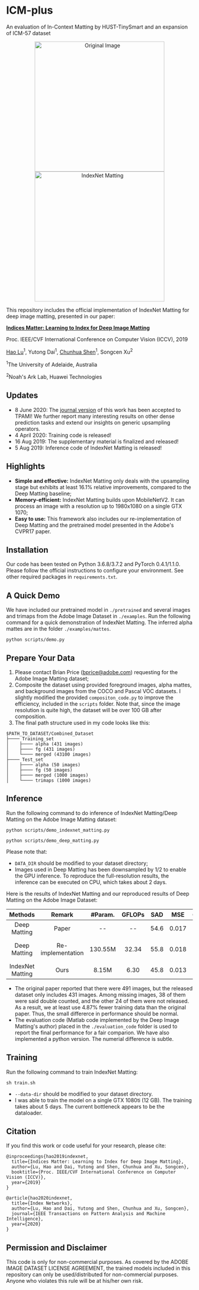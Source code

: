 # ICM-plus
An evaluation of In-Context Matting by HUST-TinySmart and an expansion of ICM-57 dataset

<p align="center">
  <img src="kid.png" width="350" title="Original Image"/>
  <img src="matte.png" width="350" title="IndexNet Matting"/>
</p>

This repository includes the official implementation of IndexNet Matting for deep image matting, presented in our paper:

**[Indices Matter: Learning to Index for Deep Image Matting](https://arxiv.org/abs/1908.00672)**

Proc. IEEE/CVF International Conference on Computer Vision (ICCV), 2019

[Hao Lu](https://sites.google.com/site/poppinace/)<sup>1</sup>, Yutong Dai<sup>1</sup>, [Chunhua Shen](http://cs.adelaide.edu.au/~chhshen/)<sup>1</sup>, Songcen Xu<sup>2</sup>

<sup>1</sup>The University of Adelaide, Australia

<sup>2</sup>Noah's Ark Lab, Huawei Technologies

## Updates
- 8 June 2020: The [journal version](https://arxiv.org/abs/1908.09895v2) of this work has been accepted to TPAMI! We further report many interesting results on other dense prediction tasks and extend our insights on generic upsampling operators.
- 4 April 2020: Training code is released!
- 16 Aug 2019: The supplementary material is finalized and released!
- 5 Aug 2019: Inference code of IndexNet Matting is released!


## Highlights
- **Simple and effective:** IndexNet Matting only deals with the upsampling stage but exhibits at least 16.1% relative improvements, compared to the Deep Matting baseline;
- **Memory-efficient:** IndexNet Matting builds upon MobileNetV2. It can process an image with a resolution up to 1980x1080 on a single GTX 1070;
- **Easy to use:** This framework also includes our re-implementation of Deep Matting and the pretrained model presented in the Adobe's CVPR17 paper.

## Installation
Our code has been tested on Python 3.6.8/3.7.2 and PyTorch 0.4.1/1.1.0. Please follow the official instructions to configure your environment. See other required packages in `requirements.txt`.

## A Quick Demo
We have included our pretrained model in `./pretrained` and several images and trimaps from the Adobe Image Dataset in `./examples`. Run the following command for a quick demonstration of IndexNet Matting. The inferred alpha mattes are in the folder `./examples/mattes`.

    python scripts/demo.py
    
## Prepare Your Data
1. Please contact Brian Price (bprice@adobe.com) requesting for the Adobe Image Matting dataset;
2. Composite the dataset using provided foreground images, alpha mattes, and background images from the COCO and Pascal VOC datasets. I slightly modified the provided `compositon_code.py` to improve the efficiency, included in the `scripts` folder. Note that, since the image resolution is quite high, the dataset will be over 100 GB after composition.
3. The final path structure used in my code looks like this:

````
$PATH_TO_DATASET/Combined_Dataset
├──── Training_set
│    ├──── alpha (431 images)
│    ├──── fg (431 images)
│    └──── merged (43100 images)
├──── Test_set
│    ├──── alpha (50 images)
│    ├──── fg (50 images)
│    ├──── merged (1000 images)
│    └──── trimaps (1000 images)
````

## Inference
Run the following command to do inference of IndexNet Matting/Deep Matting on the Adobe Image Matting dataset:

    python scripts/demo_indexnet_matting.py
    
    python scripts/demo_deep_matting.py
    
Please note that:
- `DATA_DIR` should be modified to your dataset directory;
- Images used in Deep Matting has been downsampled by 1/2 to enable the GPU inference. To reproduce the full-resolution results, the inference can be executed on CPU, which takes about 2 days.

Here is the results of IndexNet Matting and our reproduced results of Deep Matting on the Adobe Image Dataset:

| Methods | Remark | #Param. | GFLOPs | SAD | MSE | Grad | Conn | Model |
| :--: | :--: | :--: | :--: | :--: | :--: | :--: | :--: | :--: |
| Deep Matting | Paper | -- | -- | 54.6 | 0.017 | 36.7 | 55.3 | -- |
| Deep Matting | Re-implementation | 130.55M | 32.34 | 55.8 | 0.018 | 34.6 | 56.8 | [Google Drive (522MB)](https://drive.google.com/open?id=1Uws86AGkFqV2S7XkNuR8dz5SOttxh7AY) |
| IndexNet Matting | Ours | 8.15M | 6.30 | 45.8 | 0.013 | 25.9 | 43.7 | Included |

* The original paper reported that there were 491 images, but the released dataset only includes 431 images. Among missing images, 38 of them were said double counted, and the other 24 of them were not released. As a result, we at least use 4.87% fewer training data than the original paper. Thus, the small differerce in performance should be normal.
* The evaluation code (Matlab code implemented by the Deep Image Matting's author) placed in the ``./evaluation_code`` folder is used to report the final performance for a fair comparion. We have also implemented a python version. The numerial difference is subtle.

## Training
Run the following command to train IndexNet Matting:

    sh train.sh
    
- `--data-dir` should be modified to your dataset directory.
- I was able to train the model on a single GTX 1080ti (12 GB). The training takes about 5 days. The current bottleneck appears to be the dataloader.

## Citation
If you find this work or code useful for your research, please cite:
```
@inproceedings{hao2019indexnet,
  title={Indices Matter: Learning to Index for Deep Image Matting},
  author={Lu, Hao and Dai, Yutong and Shen, Chunhua and Xu, Songcen},
  booktitle={Proc. IEEE/CVF International Conference on Computer Vision (ICCV)},
  year={2019}
}

@article{hao2020indexnet,
  title={Index Networks},
  author={Lu, Hao and Dai, Yutong and Shen, Chunhua and Xu, Songcen},
  journal={IEEE Transactions on Pattern Analysis and Machine Intelligence},
  year={2020}
}
```

## Permission and Disclaimer
This code is only for non-commercial purposes. As covered by the ADOBE IMAGE DATASET LICENSE AGREEMENT, the trained models included in this repository can only be used/distributed for non-commercial purposes. Anyone who violates this rule will be at his/her own risk.
